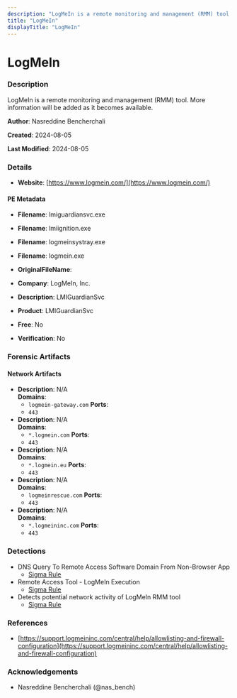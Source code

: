 ```yaml
---
description: "LogMeIn is a remote monitoring and management (RMM) tool. More information will be added as it becomes available."
title: "LogMeIn"
displayTitle: "LogMeIn"
---
```




# LogMeIn


### Description

LogMeIn is a remote monitoring and management (RMM) tool. More information will be added as it becomes available.


**Author**: Nasreddine Bencherchali

**Created**: 2024-08-05

**Last Modified**: 2024-08-05

### Details

- **Website**: [https://www.logmein.com/](https://www.logmein.com/)

#### PE Metadata
- **Filename**: lmiguardiansvc.exe
- **Filename**: lmiignition.exe
- **Filename**: logmeinsystray.exe
- **Filename**: logmein.exe
- **OriginalFileName**: 
- **Company**: LogMeIn, Inc.
- **Description**: LMIGuardianSvc
- **Product**: LMIGuardianSvc


- **Free**: No

- **Verification**: No





### Forensic Artifacts




#### Network Artifacts
- **Description**: N/A
<br/>**Domains**:
    - `logmein-gateway.com`
  **Ports**:
    - `443`
- **Description**: N/A
<br/>**Domains**:
    - `*.logmein.com`
  **Ports**:
    - `443`
- **Description**: N/A
<br/>**Domains**:
    - `*.logmein.eu`
  **Ports**:
    - `443`
- **Description**: N/A
<br/>**Domains**:
    - `logmeinrescue.com`
  **Ports**:
    - `443`
- **Description**: N/A
<br/>**Domains**:
    - `*.logmeininc.com`
  **Ports**:
    - `443`


### Detections
- DNS Query To Remote Access Software Domain From Non-Browser App
  - [Sigma Rule](https://github.com/SigmaHQ/sigma/blob/782f0f524e6f797ea114fe0d87b22cb4abaa6b7c/rules/windows/dns_query/dns_query_win_remote_access_software_domains_non_browsers.yml)
- Remote Access Tool - LogMeIn Execution
  - [Sigma Rule](https://github.com/SigmaHQ/sigma/blob/782f0f524e6f797ea114fe0d87b22cb4abaa6b7c/rules/windows/process_creation/proc_creation_win_remote_access_tools_logmein.yml)
- Detects potential network activity of LogMeIn RMM tool
  - [Sigma Rule](https://github.com/magicsword-io/LOLRMM/blob/main/detections/sigma/logmein_network_sigma.yml)

### References
- [https://support.logmeininc.com/central/help/allowlisting-and-firewall-configuration](https://support.logmeininc.com/central/help/allowlisting-and-firewall-configuration)

### Acknowledgements
- Nasreddine Bencherchali (@nas_bench)
